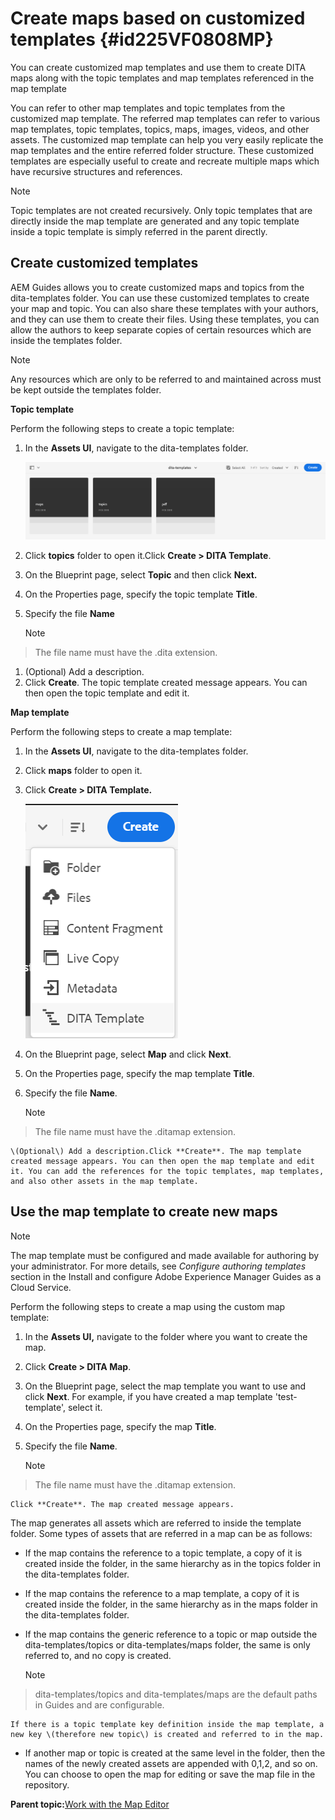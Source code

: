 # Create maps based on customized templates {#id225VF0808MP}

You can create customized map templates and use them to create DITA maps along with the topic templates and map templates referenced in the map template

You can refer to other map templates and topic templates from the customized map template. The referred map templates can refer to various map templates, topic templates, topics, maps, images, videos, and other assets. The customized map template can help you very easily replicate the map templates and the entire referred folder structure. These customized templates are especially useful to create and recreate multiple maps which have recursive structures and references.

>[!NOTE]
>
> Topic templates are not created recursively. Only topic templates that are directly inside the map template are generated and any topic template inside a topic template is simply referred in the parent directly.

## Create customized templates 

AEM Guides allows you to create customized maps and topics from the dita-templates folder. You can use these customized templates to create your map and topic. You can also share these templates with your authors, and they can use them to create their files. Using these templates, you can allow the authors to keep separate copies of certain resources which are inside the templates folder.

>[!NOTE]
>
> Any resources which are only to be referred to and maintained across must be kept outside the templates folder.

**Topic template**

Perform the following steps to create a topic template:

1.  In the **Assets UI**, navigate to the dita-templates folder.

    ![](images/dita-templates.png)

1.  Click **topics** folder to open it.Click **Create \> DITA Template**.
1.  On the Blueprint page, select **Topic** and then click **Next.**
1.  On the Properties page, specify the topic template **Title**.
1.  Specify the file **Name**

    >[!NOTE]
>
> The file name must have the .dita extension.

1.  \(Optional\) Add a description.
1.  Click **Create**. The topic template created message appears. You can then open the topic template and edit it.

**Map template**

Perform the following steps to create a map template:

1.  In the **Assets UI**, navigate to the dita-templates folder.
1.  Click **maps** folder to open it.
1.  Click **Create \> DITA Template.**

    ![](images/create-dita-template.png)

1.  On the Blueprint page, select **Map** and click **Next**.
1.  On the Properties page, specify the map template **Title**.
1.  Specify the file **Name**.
    >[!NOTE]
>
> The file name must have the .ditamap extension.

    \(Optional\) Add a description.Click **Create**. The map template created message appears. You can then open the map template and edit it. You can add the references for the topic templates, map templates, and also other assets in the map template.


## Use the map template to create new maps 

>[!NOTE]
>
> The map template must be configured and made available for authoring by your administrator. For more details, see *Configure authoring templates* section in the Install and configure Adobe Experience Manager Guides as a Cloud Service.

Perform the following steps to create a map using the custom map template:

1.  In the **Assets UI,** navigate to the folder where you want to create the map.
1.  Click **Create \> DITA Map**.
1.  On the Blueprint page, select the map template you want to use and click **Next**. For example, if you have created a map template 'test-template', select it.
1.  On the Properties page, specify the map **Title**.
1.  Specify the file **Name**.

    >[!NOTE]
>
> The file name must have the .ditamap extension.

    Click **Create**. The map created message appears.


The map generates all assets which are referred to inside the template folder. Some types of assets that are referred in a map can be as follows:

-   If the map contains the reference to a topic template, a copy of it is created inside the folder, in the same hierarchy as in the topics folder in the dita-templates folder.
-   If the map contains the reference to a map template, a copy of it is created inside the folder, in the same hierarchy as in the maps folder in the dita-templates folder.
-   If the map contains the generic reference to a topic or map outside the dita-templates/topics or dita-templates/maps folder, the same is only referred to, and no copy is created.

    >[!NOTE]
>
> dita-templates/topics and dita-templates/maps are the default paths in Guides and are configurable.

    If there is a topic template key definition inside the map template, a new key \(therefore new topic\) is created and referred to in the map.

-   If another map or topic is created at the same level in the folder, then the names of the newly created assets are appended with 0,1,2, and so on. You can choose to open the map for editing or save the map file in the repository.

**Parent topic:**[Work with the Map Editor](map-editor.md)

